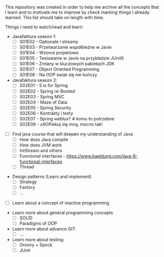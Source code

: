 This repository was created in order to help me archive all the concepts that 
I learn and to motivate me to improve by check marking things I already learned.
This list should take on length with time.

Things I need to watch/read and learn:

- Javafaktura season 1:
    - [ ] S01E02 - Optionale i streamy
    - [ ] S01E03 - Przetwarzanie współbieżne w Javie
    - [ ] S01E04 - Wzorce projektowe
    - [ ] S01E05 - Testowanie w Javie na przykładzie JUnit5
    - [ ] S01E06 - Zmiany w kluczowych pakietach JDK
    - [ ] S01E07 - Object Oriented Programming
    - [ ] S01E08 - Na OOP świat się nie kończy
    
- Javafaktura season 2:
    - [ ] S02E01 - S is for Spring
    - [ ] S02E02 - Spring re-Booted
    - [ ] S02E03 - Spring MVC
    - [ ] S02E04 - Maze of Data
    - [ ] S02E05 - Spring Security
    - [ ] S02E06 - Kontrakty i testy
    - [ ] S02E07 - Spring weblux? A komu to potrzebne
    - [ ] S02E08 - zAOPiekuj się mną, mocno tak!
    
- [ ] Find java course that will deepen my understanding of Java
    - [ ] How does Java compile
    - [ ] How does JVM work
    - [ ] IntStream and others
    - [ ] Functional interfaces - https://www.baeldung.com/java-8-functional-interfaces
    - [ ] Thread

- Design patterns (Learn and implement)
    - [ ] Strategy
    - [ ] Factory
    - [ ] ...
    
- [ ] Learn about a concept of reactive programming

- Learn more about general programming concepts
    - [ ] SOLID
    - [ ] Paradigms of OOP
    
- Learn more about advance GIT:
    - [ ] ...
    
- Learn more about testing:
    - [ ] Groovy + Spock
    - [ ] JUnit